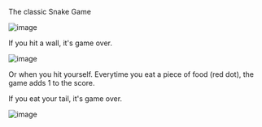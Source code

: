 The classic Snake Game

![image](https://github.com/user-attachments/assets/63792914-37c8-4d72-9ff3-e934a08901ec)

If you hit a wall, it's game over.

![image](https://github.com/user-attachments/assets/f3edf374-a12a-4e9b-a05b-f0e4f2065883)

Or when you hit yourself. Everytime you eat a piece of food (red dot), the game adds 1 to the score.

If you eat your tail, it's game over.

![image](https://github.com/user-attachments/assets/43fb839e-863a-4cf0-bc9b-d95e81bb7628)


